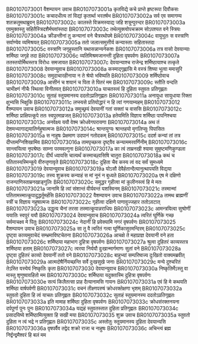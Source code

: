 BR0107073001	वैशम्पायन उवाच
BR0107073001a	कृतविद्ये कचे प्राप्ते हृष्टरूपा दिवौकसः
BR0107073001c	कचादधीत्य तां विद्यां कृतार्था भरतर्षभ
BR0107073002a	सर्व एव समागम्य शतक्रतुमथाब्रुवन्
BR0107073002c	कालस्ते विक्रमस्याद्य जहि शत्रून्पुरन्दर
BR0107073003a	एवमुक्तस्तु सहितैस्त्रिदशैर्मघवांस्तदा
BR0107073003c	तथेत्युक्त्वोपचक्राम सोऽपश्यत वने स्त्रियः
BR0107073004a	क्रीडन्तीनां तु कन्यानां वने चैत्ररथोपमे
BR0107073004c	वायुभूतः स वस्त्राणि सर्वाण्येव व्यमिश्रयत्
BR0107073005a	ततो जलात्समुत्तीर्य कन्यास्ताः सहितास्तदा
BR0107073005c	वस्त्राणि जगृहुस्तानि यथासन्नान्यनेकशः
BR0107073006a	तत्र वासो देवयान्याः शर्मिष्ठा जगृहे तदा
BR0107073006c	व्यतिमिश्रमजानन्ती दुहिता वृषपर्वणः
BR0107073007a	ततस्तयोर्मिथस्तत्र विरोधः समजायत
BR0107073007c	देवयान्याश्च राजेन्द्र शर्मिष्ठायाश्च तत्कृते
BR0107073008	देवयान्युवाच
BR0107073008a	कस्माद्गृह्णासि मे वस्त्रं शिष्या भूत्वा ममासुरि
BR0107073008c	समुदाचारहीनाया न ते श्रेयो भविष्यति
BR0107073009	शर्मिष्ठोवाच
BR0107073009a	आसीनं च शयानं च पिता ते पितरं मम
BR0107073009c	स्तौति वन्दति चाभीक्ष्णं नीचैः स्थित्वा विनीतवत्
BR0107073010a	याचतस्त्वं हि दुहिता स्तुवतः प्रतिगृह्णतः
BR0107073010c	सुताहं स्तूयमानस्य ददतोऽप्रतिगृह्णतः
BR0107073011a	अनायुधा सायुधाया रिक्ता क्षुभ्यसि भिक्षुकि
BR0107073011c	लप्स्यसे प्रतियोद्धारं न हि त्वां गणयाम्यहम्
BR0107073012	वैश्म्पायन उवाच
BR0107073012a	समुच्छ्रयं देवयानीं गतां सक्तां च वाससि
BR0107073012c	शर्मिष्ठा प्राक्षिपत्कूपे ततः स्वपुरमाव्रजत्
BR0107073013a	हतेयमिति विज्ञाय शर्मिष्ठा पापनिश्चया
BR0107073013c	अनवेक्ष्य ययौ वेश्म क्रोधवेगपरायणा
BR0107073014a	अथ तं देशमभ्यागाद्ययातिर्नहुषात्मजः
BR0107073014c	श्रान्तयुग्यः श्रान्तहयो मृगलिप्सुः पिपासितः
BR0107073015a	स नाहुषः प्रेक्षमाण उदपानं गतोदकम्
BR0107073015c	ददर्श कन्यां तां तत्र दीप्तामग्निशिखामिव
BR0107073016a	तामपृच्छत्स दृष्ट्वैव कन्याममरवर्णिनीम्
BR0107073016c	सान्त्वयित्वा नृपश्रेष्ठः साम्ना परमवल्गुना
BR0107073017a	का त्वं ताम्रनखी श्यामा सुमृष्टमणिकुण्डला
BR0107073017c	दीर्घं ध्यायसि चात्यर्थं कस्माच्छ्वसिषि चातुरा
BR0107073018a	कथं च पतितास्यस्मिन्कूपे वीरुत्तृणावृते
BR0107073018c	दुहिता चैव कस्य त्वं वद सर्वं सुमध्यमे
BR0107073019	देवयान्युवाच
BR0107073019a	योऽसौ देवैर्हतान्दैत्यानुत्थापयति विद्यया
BR0107073019c	तस्य शुक्रस्य कन्याहं स मां नूनं न बुध्यते
BR0107073020a	एष मे दक्षिणो राजन्पाणिस्ताम्रनखाङ्गुलिः
BR0107073020c	समुद्धर गृहीत्वा मां कुलीनस्त्वं हि मे मतः
BR0107073021a	जानामि हि त्वां संशान्तं वीर्यवन्तं यशस्विनम्
BR0107073021c	तस्मान्मां पतितामस्मात्कूपादुद्धर्तुमर्हसि
BR0107073022	वैशम्पायन उवाच
BR0107073022a	तामथ ब्राह्मणीं स्त्रीं च विज्ञाय नहुषात्मजः
BR0107073022c	गृहीत्वा दक्षिणे पाणावुज्जहार ततोऽवटात्
BR0107073023a	उद्धृत्य चैनां तरसा तस्मात्कूपान्नराधिपः
BR0107073023c	आमन्त्रयित्वा सुश्रोणीं ययातिः स्वपुरं ययौ
BR0107073024	देवयान्युवाच
BR0107073024a	त्वरितं घूर्णिके गच्छ सर्वमाचक्ष्व मे पितुः
BR0107073024c	नेदानीं हि प्रवेक्यामि नगरं वृषपर्वणः
BR0107073025	वैशम्पायन उवाच
BR0107073025a	सा तु वै त्वरितं गत्वा घूर्णिकासुरमन्दिरम्
BR0107073025c	दृष्ट्वा काव्यमुवाचेदं सम्भ्रमाविष्टचेतना
BR0107073026a	आचक्षे ते महाप्राज्ञ देवयानी वने हता
BR0107073026c	शर्मिष्ठया महाभाग दुहित्रा वृषपर्वणः
BR0107073027a	श्रुत्वा दुहितरं काव्यस्तत्र शर्मिष्ठया हताम्
BR0107073027c	त्वरया निर्ययौ दुःखान्मार्गमाणः सुतां वने
BR0107073028a	दृष्ट्वा दुहितरं काव्यो देवयानीं ततो वने
BR0107073028c	बाहुभ्यां सम्परिष्वज्य दुःखितो वाक्यमब्रवीत्
BR0107073029a	आत्मदोषैर्नियच्छन्ति सर्वे दुःखसुखे जनाः
BR0107073029c	मन्ये दुश्चरितं तेऽस्ति यस्येयं निष्कृतिः कृता
BR0107073030	देवयान्युवाच
BR0107073030a	निष्कृतिर्मेऽस्तु वा मास्तु शृणुष्वावहितो मम
BR0107073030c	शर्मिष्ठया यदुक्तास्मि दुहित्रा वृषपर्वणः
BR0107073030e	सत्यं किलैतत्सा प्राह दैत्यानामसि गायनः
BR0107073031a	एवं हि मे कथयति शर्मिष्ठा वार्षपर्वणी
BR0107073031c	वचनं तीक्ष्णपरुषं क्रोधरक्तेक्षणा भृशम्
BR0107073032a	स्तुवतो दुहिता हि त्वं याचतः प्रतिगृह्णतः
BR0107073032c	सुताहं स्तूयमानस्य ददतोऽप्रतिगृह्णतः
BR0107073033a	इति मामाह शर्मिष्ठा दुहिता वृषपर्वणः
BR0107073033c	क्रोधसंरक्तनयना दर्पपूर्णा पुनः पुनः
BR0107073034a	यद्यहं स्तुवतस्तात दुहिता प्रतिगृह्णतः
BR0107073034c	प्रसादयिष्ये शर्मिष्ठामित्युक्ता हि सखी मया
BR0107073035	शुक्र उवाच
BR0107073035a	स्तुवतो दुहिता न त्वं भद्रे न प्रतिगृह्णतः
BR0107073035c	अस्तोतुः स्तूयमानस्य दुहिता देवयान्यसि
BR0107073036a	वृषपर्वैव तद्वेद शक्रो राजा च नाहुषः
BR0107073036c	अचिन्त्यं ब्रह्म निर्द्वन्द्वमैश्वरं हि बलं मम

